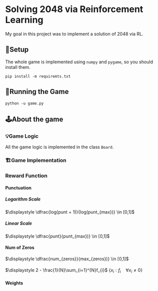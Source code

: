 # Solving 2048 via Reinforcement Learning
My goal in this project was to implement a solution of 2048 via RL.

## 🔧Setup
The whole game is implemented using `numpy` and `pygame`, so you should install them.
```
pip install -m requiremts.txt
```
 
## 🚀Running the Game

```
python -u game.py
```

## 🕹️About the game

### 💡Game Logic
All the game logic is implemented in the class `Board`.

### 🏗️Game Implementation


### Reward Function
#### Punctuation
##### Logarithm Scale
$\displaystyle \dfrac{log(punt + 1)}{log(punt_{max})} \in [0,1]$

##### Linear Scale
$\displaystyle \dfrac{punt}{punt_{max})} \in [0,1]$

#### Num of Zeros
$\displaystyle \dfrac{num_{zeros}}{max_{zeros})} \in [0,1]$

#### 
$\displaystyle 2 - \frac{1}{N}\sum_{i=1}^{N}f_{i}$
$\displaystyle \left \{ x_{i}: f_{i} \ \ \ \ \forall x_{i}\neq 0 \right \}$

#### Weights
